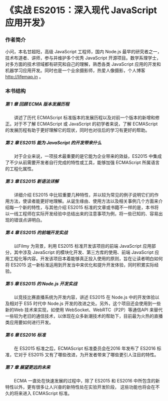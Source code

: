 # 《实战 ES2015：深入现代 JavaScript 应用开发》

### 作者简介

小问，本名甘超阳，高级 JavaScript 工程师，国内 Node.js 最早的研究者之一，技术布道者、讲师，参与并维护多个优秀 JavaScript 开源项目。数学系理学士，对多方面的技术领域都有研究和自己的理解，熟悉各类 JavaScript 应用的开发和机器学习应用开发。同时也是一个业余摄影师，热爱人像摄影，个人博客 http://lifemap.in 。

### 本书结构

##### 第 1 章 回顾 ECMA 版本发展历程

　　讲述了历代 ECMAScript 标准版本的发展历程以及对前一个版本的新增和修正。对于不了解 ECMAScript 或 JavaScript 的初学者来说，了解 ECMAScript 的发展历程有助于更好理解它的现状，同时也对往后的学习有更好的帮助。

##### 第 2 章 ES2015 能为 JavaScript 的开发带来什么

　　对于企业来说，一项技术最重要的是它能为企业带来的效益，ES2015 中集成了不少从前需要开发者自行完成的特性或工具，能够加强 ECMAScript 所属语言的工程化属性。

##### 第 3 章 ES2015 新语法详解

　　详细介绍 ES2015 中比较重要几种特性，并以较为常见的例子说明它们的作用方法，使读者能更好地理解。从诞生缘由、使用方法以及相关事例几个方面来介绍每一个新的特性，与其他介绍 ES2015 标准的文章或书籍不一样的是，本书将以一线工程师在实际开发经验中总结出来的注意事项为例，将一些已知的、容易出现的错误点讲明白。

##### 第 4 章 ES2015 的前端开发实战

　　以Filmy 为背景，利用 ES2015 标准开发该项目的前端 JavaScript 应用部分，其中涉及 JavaScript 的模块化开发、第三方库的使用、前端 JavaScript 应用工程化等内容。开发该项目本着能够真正投入使用的原则，旨在让读者明白如何将 ES2015 这一新标准运用到开发当中来优化和提升开发体验，同时积累实际经验。

##### 第 5 章 ES2015 的 Node.js 开发实战

　　以竞技比赛直播系统为开发内容，讲述 ES2015 在 Node.js 中的开发体验以及相对于 ES5 时代中 Node.js 开发的改进之处。另外，这个项目还会使用到一些新的Web 技术来实现，如使用 WebSocket、WebRTC（P2P）等通信API 来替代一些较为老旧的通信技术，以体现在众多新潮技术的帮助下，目前最为火热的直播类应用要如何进行开发。

##### 第 6 章 ES2016 标准

　　在 ES2015 标准之后，ECMAScript 标准委员会在2016 年发布了 ES2016 标准，它对于 ES2015 又有了哪些改进，为开发者带来了哪些更引人注目的特性。

##### 第 7 章 展望更远的未来

　　ECMA 一直处在快速发展的过程中，除了 ES2015 和 ES2016 中所包含的新特性以外，更有很多让人兴奋的新特性处在实验开发阶段， 这些功能也将会在不久的将来进入 ECMAScript 标准。